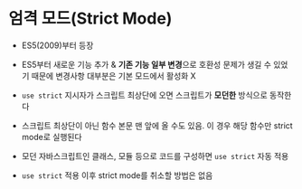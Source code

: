 # 엄격 모드(Strict Mode)

- ES5(2009)부터 등장
- ES5부터 새로운 기능 추가 & **기존 기능 일부 변경**으로 호환성 문제가 생길 수 있었기 때문에 변경사항 대부분은 기본 모드에서 활성화 X
- `use strict` 지시자가 스크립트 최상단에 오면 스크립트가 **모던한** 방식으로 동작한다

- 스크립트 최상단이 아닌 함수 본문 맨 앞에 올 수도 있음. 이 경우 해당 함수만 strict mode로 실행된다
- 모던 자바스크립트인 클래스, 모듈 등으로 코드를 구성하면 `use strict` 자동 적용
- `use strict` 적용 이후 strict mode를 취소할 방법은 없음
